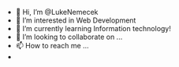 - 👋 Hi, I’m @LukeNemecek
- 👀 I’m interested in Web Development
- 🌱 I’m currently learning Information technology!
- 💞️ I’m looking to collaborate on ...
- 📫 How to reach me ...
- 
<!---
LukeNemecek/LukeNemecek is a ✨ special ✨ repository because its `README.md` (this file) appears on your GitHub profile.
You can click the Preview link to take a look at your changes.
--->
